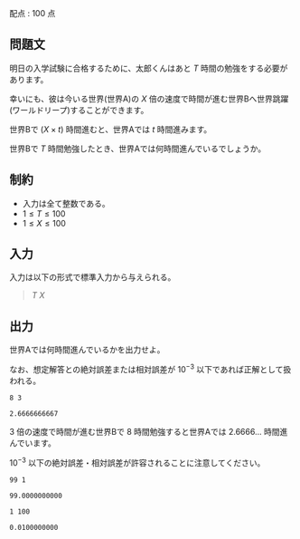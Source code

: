 配点 : $100$ 点

## 問題文

明日の入学試験に合格するために、太郎くんはあと $T$ 時間の勉強をする必要があります。

幸いにも、彼は今いる世界(世界A)の $X$ 倍の速度で時間が進む世界Bへ世界跳躍(ワールドリープ)することができます。

世界Bで $(X \times t)$ 時間進むと、世界Aでは $t$ 時間進みます。

世界Bで $T$ 時間勉強したとき、世界Aでは何時間進んでいるでしょうか。

## 制約

- 入力は全て整数である。
- $1 \leq T \leq 100$
- $1 \leq X \leq 100$

## 入力

入力は以下の形式で標準入力から与えられる。

> $T$ $X$

## 出力

世界Aでは何時間進んでいるかを出力せよ。

なお、想定解答との絶対誤差または相対誤差が $10^{-3}$ 以下であれば正解として扱われる。

```input1
8 3
```

```output1
2.6666666667
```

$3$ 倍の速度で時間が進む世界Bで $8$ 時間勉強すると世界Aでは $2.6666...$ 時間進んでいます。

$10^{-3}$ 以下の絶対誤差・相対誤差が許容されることに注意してください。

```input2
99 1
```

```output2
99.0000000000
```

```input3
1 100
```

```output3
0.0100000000
```